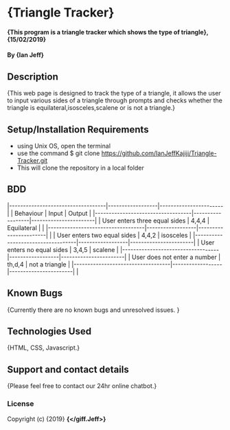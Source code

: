# {Triangle Tracker}
#### {This program is a triangle tracker which shows the type of triangle}, {15/02/2019}
#### By **{Ian Jeff}**
## Description
{This web page is designed to track the type of a triangle, it allows the user to input various sides of a triangle through prompts and checks whether the triangle is equilateral,isosceles,scalene or is not a triangle.}
## Setup/Installation Requirements
* using Unix OS, open the terminal
* use the command $ git clone https://github.com/IanJeffKajiji/Triangle-Tracker.git
* This will clone the repository in a local folder
## BDD
|-----------------------------------|------------------|-----------------------|
|  Behaviour                        |  Input           |    Output             |
|-----------------------------------|------------------|-----------------------|
|  User enters three equal sides    |  4,4,4           | Equilateral           |   |
|-----------------------------------|------------------|-----------------------|                               |
|  User enters two equal sides      |  4,4,2           | isosceles             |
|-----------------------------------|------------------|-----------------------|
|  User enters no equal sides       |  3,4,5           | scalene               |
|-----------------------------------|------------------|-----------------------|
|  User does not enter a number     | th,d,4           | not a triangle        |
|-----------------------------------|------------------|-----------------------|                      |
## Known Bugs
{Currently there are no known bugs and unresolved issues. }
## Technologies Used
{HTML, CSS, Javascript.}
## Support and contact details
{Please feel free to contact our 24hr online chatbot.}
### License
Copyright (c) {2019} **{</giff.Jeff>}**
